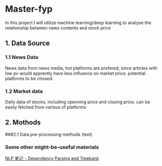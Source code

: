 # Master-fyp

In this project I will utilize machine learning/deep learning to analyse the relationship between news contents and stock price

## 1. Data Source
### 1.1 News Data
News data from news media, hot platforms are prefered, since articles with low pv would apprently have less influence on market price. 
potential platforms to be chosed: 
### 1.2 Market data
Daily data of stocks, including openning price and closing price, can be easily fetched from various of platforms

## 2. Mothods
###2.1 Data pre-processing methods (text)




















### Some other might-be-useful materials
[NLP 笔记 - Dependency Parsing and Treebank](http://www.shuang0420.com/2017/03/09/NLP%20%E7%AC%94%E8%AE%B0%20-%20Dependency%20Parsing%20and%20Treebank/)

